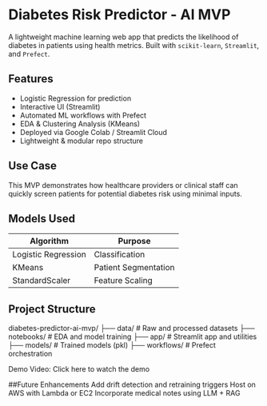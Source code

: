 # Diabetes Risk Predictor - AI MVP
A lightweight machine learning web app that predicts the likelihood of diabetes in patients using health metrics. Built with `scikit-learn`, `Streamlit`, and `Prefect`.

## Features

- Logistic Regression for prediction
- Interactive UI (Streamlit)
- Automated ML workflows with Prefect
- EDA & Clustering Analysis (KMeans)
- Deployed via Google Colab / Streamlit Cloud
- Lightweight & modular repo structure

## Use Case

This MVP demonstrates how healthcare providers or clinical staff can quickly screen patients for potential diabetes risk using minimal inputs.

## Models Used

| Algorithm           | Purpose            |
|---------------------|--------------------|
| Logistic Regression | Classification     |
| KMeans              | Patient Segmentation |
| StandardScaler      | Feature Scaling    |

## Project Structure

diabetes-predictor-ai-mvp/
├── data/               # Raw and processed datasets
├── notebooks/          # EDA and model training
├── app/                # Streamlit app and utilities
├── models/             # Trained models (pkl)
├── workflows/          # Prefect orchestration

Demo Video: Click here to watch the demo

##Future Enhancements
    Add drift detection and retraining triggers
    Host on AWS with Lambda or EC2
    Incorporate medical notes using LLM + RAG